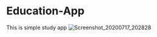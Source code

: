 # Education-App
This is simple study app
![Screenshot_20200717_202828](https://user-images.githubusercontent.com/62168123/87875282-dff48e80-c9ed-11ea-822f-6a53cda04365.png)
